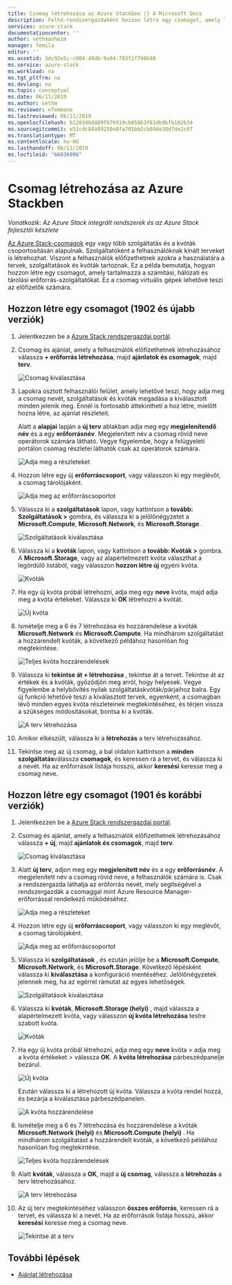 ```yaml
---
title: Csomag létrehozása az Azure Stackben |} A Microsoft Docs
description: Felhő-rendszergazdaként hozzon létre egy csomagot, amely lehetővé teszi, hogy a virtuális gépek előfizetők kiépítése.
services: azure-stack
documentationcenter: ''
author: sethmanheim
manager: femila
editor: ''
ms.assetid: 3dc92e5c-c004-49db-9a94-783f1f798b98
ms.service: azure-stack
ms.workload: na
ms.tgt_pltfrm: na
ms.devlang: na
ms.topic: conceptual
ms.date: 06/11/2019
ms.author: sethm
ms.reviewer: efemmano
ms.lastreviewed: 06/11/2019
ms.openlocfilehash: b120346d489f676919cb05863f81db9bfb102634
ms.sourcegitcommit: e51cdc84a09250e8fa701bb2cb09de38d7de2c07
ms.translationtype: MT
ms.contentlocale: hu-HU
ms.lasthandoff: 06/11/2019
ms.locfileid: "66836996"
---
```

# <a name="create-a-plan-in-azure-stack"></a>Csomag létrehozása az Azure Stackben

*Vonatkozik: Az Azure Stack integrált rendszerek és az Azure Stack fejlesztői készlete*

[Az Azure Stack-csomagok](azure-stack-overview.md) egy vagy több szolgáltatás és a kvóták csoportosításán alapulnak. Szolgáltatóként a felhasználóknak kínált terveket is létrehozhat. Viszont a felhasználók előfizethetnek azokra a használatára a tervek, szolgáltatások és kvóták tartoznak. Ez a példa bemutatja, hogyan hozzon létre egy csomagot, amely tartalmazza a számítási, hálózati és tárolási erőforrás-szolgáltatókat. Ez a csomag virtuális gépek lehetővé teszi az előfizetők számára.

## <a name="create-a-plan-1902-and-later"></a>Hozzon létre egy csomagot (1902 és újabb verziók)

1. Jelentkezzen be a [Azure Stack rendszergazdai portál](https://adminportal.local.azurestack.external).

2. Csomag és ajánlat, amely a felhasználók előfizethetnek létrehozásához válassza **+ erőforrás létrehozása**, majd **ajánlatok és csomagok**, majd **terv**.
  
   ![Csomag kiválasztása](media/azure-stack-create-plan/select-plan.png)

3. Lapokra osztott felhasználói felület, amely lehetővé teszi, hogy adja meg a csomag nevét, szolgáltatások és kvóták megadása a kiválasztott minden jelenik meg. Ennél is fontosabb áttekintheti a hoz létre, mielőtt hozna létre, az ajánlat részleteit.

   Alatt a **alapjai** lapján a **új terv** ablakban adja meg egy **megjelenítendő név** és a egy **erőforrásnév**. Megjelenített név a csomag rövid neve operátorok számára látható. Vegye figyelembe, hogy a felügyeleti portálon csomag részletei láthatók csak az operátorok számára.

   ![Adja meg a részleteket](media/azure-stack-create-plan/plan-name.png)

4. Hozzon létre egy új **erőforráscsoport**, vagy válasszon ki egy meglévőt, a csomag tárolójaként.

   ![Adja meg az erőforráscsoportot](media/azure-stack-create-plan/resource-group.png)

5. Válassza ki a **szolgáltatások** lapon, vagy kattintson a **tovább: Szolgáltatások >** gombra, és válassza ki a jelölőnégyzetet a **Microsoft.Compute**, **Microsoft.Network**, és **Microsoft.Storage**.
  
   ![Szolgáltatások kiválasztása](media/azure-stack-create-plan/services.png)

6. Válassza ki a **kvóták** lapon, vagy kattintson a **tovább: Kvóták >** gombra. A **Microsoft.Storage**, vagy az alapértelmezett kvóta választhat a legördülő listából, vagy válasszon **hozzon létre új** egyéni kvóta.
  
   ![Kvóták](media/azure-stack-create-plan/quotas.png)

7. Ha egy új kvóta próbál létrehozni, adja meg egy **neve** kvóta, majd adja meg a kvóta értékeket. Válassza ki **OK** létrehozni a kvótát.

   ![Új kvóta](media/azure-stack-create-plan/new-quota.png)

8. Ismételje meg a 6 és 7 létrehozása és hozzárendelése a kvóták **Microsoft.Network** és **Microsoft.Compute**. Ha mindhárom szolgáltatást a hozzárendelt kvóták, a következő példához hasonlóan fog megtekintése.

   ![Teljes kvóta hozzárendelések](media/azure-stack-create-plan/all-quotas-assigned.png)

9. Válassza ki **tekintse át + létrehozása** , tekintse át a tervet. Tekintse át az értékek és a kvóták, győződjön meg arról, hogy helyesek. Vegye figyelembe a helybővítés nyilak szolgáltatáskvóták/párjaihoz balra. Egy új funkció lehetővé teszi a kiválasztott tervek, egyenként, a csomagban lévő minden egyes kvóta részleteinek megtekintéséhez, és térjen vissza a szükséges módosításokat, bontsa ki a kvóták.

   ![A terv létrehozása](media/azure-stack-create-plan/create.png)

10. Amikor elkészült, válassza ki a **létrehozás** a terv létrehozásához.

11. Tekintse meg az új csomag, a bal oldalon kattintson a **minden szolgáltatás**válassza **csomagok**, és keressen rá a tervet, és válassza ki a nevét. Ha az erőforrások listája hosszú, akkor **keresési** keresse meg a csomag neve.

## <a name="create-a-plan-1901-and-earlier"></a>Hozzon létre egy csomagot (1901 és korábbi verziók)

1. Jelentkezzen be a [Azure Stack rendszergazdai portál](https://adminportal.local.azurestack.external).

2. Csomag és ajánlat, amely a felhasználók előfizethetnek létrehozásához válassza **+ új**, majd **ajánlatok és csomagok**, majd **terv**.
  
   ![Csomag kiválasztása](media/azure-stack-create-plan/select-plan1901.png)

3. Alatt **új terv**, adjon meg egy **megjelenített név** és a egy **erőforrásnév**. A megjelenített név a csomag rövid neve, a felhasználók számára is. Csak a rendszergazda láthatja az erőforrás nevét, mely segítségével a rendszergazdák a csomaggal mint Azure Resource Manager-erőforrással rendelkező működéséhez.

   ![Adja meg a részleteket](media/azure-stack-create-plan/plan-name1901.png)

4. Hozzon létre egy új **erőforráscsoport**, vagy válasszon ki egy meglévőt, a csomag tárolójaként.

   ![Adja meg az erőforráscsoportot](media/azure-stack-create-plan/resource-group1901.png)

5. Válassza ki **szolgáltatások** , és ezután jelölje be a **Microsoft.Compute**, **Microsoft.Network**, és **Microsoft.Storage**. Következő lépésként válassza ki **kiválasztása** a konfiguráció mentéséhez. Jelölőnégyzetek jelennek meg, ha az egérrel rámutat az egyes lehetőségek.
  
   ![Szolgáltatások kiválasztása](media/azure-stack-create-plan/services1901.png)

6. Válassza ki **kvóták**, **Microsoft.Storage (helyi)** , majd válassza a alapértelmezett kvóta, vagy válasszon **új kvóta létrehozása** testre szabott kvóta.
  
   ![Kvóták](media/azure-stack-create-plan/quotas1901.png)

7. Ha egy új kvóta próbál létrehozni, adja meg egy **neve** kvóta > adja meg a kvóta értékeket > válassza **OK**. A **kvóta létrehozása** párbeszédpanelje bezárul.

   ![Új kvóta](media/azure-stack-create-plan/new-quota1901.png)

   Ezután válassza ki a létrehozott új kvóta. Válassza a kvóta rendel hozzá, és bezárja a kiválasztása párbeszédpanelen.
  
   ![A kvóta hozzárendelése](media/azure-stack-create-plan/assign-quota1901.png)

8. Ismételje meg a 6 és 7 létrehozása és hozzárendelése a kvóták **Microsoft.Network (helyi)** és **Microsoft.Compute (helyi)** . Ha mindhárom szolgáltatást a hozzárendelt kvóták, a következő példához hasonlóan fog megtekintése.

   ![Teljes kvóta hozzárendelések](media/azure-stack-create-plan/all-quotas-assigned1901.png)

9. Alatt **kvóták**, válassza a **OK**, majd a **új csomag**, válassza a **létrehozás** a terv létrehozásához.

    ![A terv létrehozása](media/azure-stack-create-plan/create1901.png)

10. Az új terv megtekintéséhez válasszon **összes erőforrás**, keressen rá a tervet, és válassza ki a nevét. Ha az erőforrások listája hosszú, akkor **keresési** keresse meg a csomag neve.

    ![Tekintse át a terv](media/azure-stack-create-plan/plan-overview1901.png)

## <a name="next-steps"></a>További lépések

* [Ajánlat létrehozása](azure-stack-create-offer.md)
